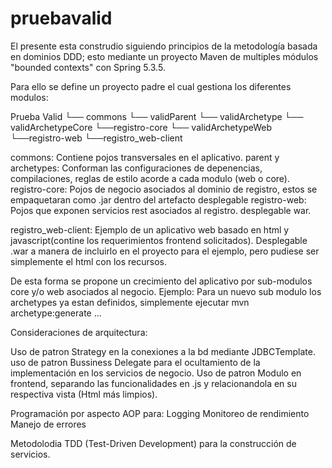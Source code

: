 # pruebavalid

El presente esta construdio siguiendo principios de la metodología basada en dominios DDD; 
esto mediante un proyecto Maven de multiples módulos "bounded contexts" con Spring  5.3.5. 


Para ello se define un proyecto padre el cual gestiona los diferentes modulos:

Prueba Valid
    └── commons
    └── validParent
	└── validArchetype
			└── validArchetypeCore
					└──registro-core
			└── validArchetypeWeb
					└──registro-web
				        └──registro_web-client
			      
	


commons:             Contiene pojos transversales en el aplicativo.
parent y archetypes: Conforman las configuraciones de depenencias, compilaciones, reglas de estilo acorde a cada modulo (web o core).
registro-core:       Pojos de negocio asociados al dominio de registro, estos se empaquetaran como .jar dentro del artefacto desplegable 
registro-web:        Pojos que exponen servicios rest asociados al registro. desplegable war.

registro_web-client: Ejemplo de un aplicativo web basado en html y javascript(contine los requerimientos frontend solicitados). 
					 Desplegable .war a manera de incluirlo en el proyecto para el ejemplo, pero pudiese ser simplemente el html con los recursos.

De esta forma se propone un crecimiento del aplicativo por sub-modulos core y/o web asociados al negocio. 
Ejemplo: Para un nuevo sub modulo los archetypes ya estan definidos, simplemente ejecutar mvn archetype:generate ...


Consideraciones de arquitectura:

Uso de patron Strategy en la conexiones a la bd mediante JDBCTemplate.
uso de patron Bussiness Delegate para el ocultamiento de la implementación en los servicios de negocio.
Uso de patron Modulo en frontend, separando las funcionalidades en .js y relacionandola en su respectiva vista (Html más limpios).

Programación por aspecto AOP para:
									Logging
									Monitoreo de rendimiento
									Manejo de errores
									
Metodolodia TDD (Test-Driven Development) para la construcción de servicios.	
